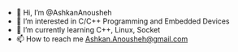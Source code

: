 - 👋 Hi, I’m @AshkanAnousheh
- 👀 I’m interested in C/C++ Programming and Embedded Devices
- 🌱 I’m currently learning C++, Linux, Socket
- 📫 How to reach me Ashkan.Anousheh@gmail.com

<!---
AshkanAnousheh/AshkanAnousheh is a ✨ special ✨ repository because its `README.md` (this file) appears on your GitHub profile.
You can click the Preview link to take a look at your changes.
--->
